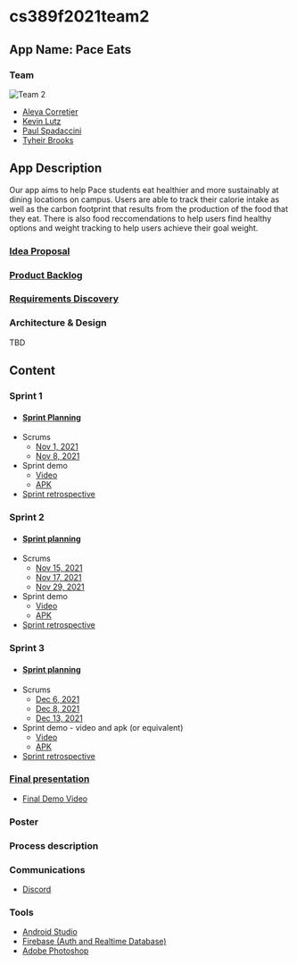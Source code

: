 # cs389f2021team2

## App Name: Pace Eats

### Team
![Team 2](https://i.imgur.com/PTwLfdp.jpg)
* [Aleya Corretjer](https://github.com/aleyacorretjer)
* [Kevin Lutz](https://github.com/kevinrlutz)
* [Paul Spadaccini](https://github.com/spadpaul)
* [Tyheir Brooks](https://github.com/tydolla00)

## App Description
Our app aims to help Pace students eat healthier and more sustainably at dining locations on campus. Users are able to track their calorie intake as well as the carbon footprint that results from the production of the food that they eat. There is also food reccomendations to help users find healthy options and weight tracking to help users achieve their goal weight. 

### [Idea Proposal](https://docs.google.com/document/d/1Njk3AQPWHmfTjU64ocGTOqFZbfn33G_1rbS3lhi4GrI/edit?usp=sharing)

### [Product Backlog](https://docs.google.com/spreadsheets/d/1xys8Q9vTms0ymemaeHigXtiNj50Fye2CS_pDN9jDKE8/edit?usp=sharing)

### [Requirements Discovery](https://docs.google.com/document/d/1H2gV3pT0FhwKisbwO1dr6O6lk8LqBJ8cQXM1Yb-cCQ8/edit)

### Architecture & Design

TBD

## Content

### Sprint 1

* #### [Sprint Planning](https://docs.google.com/document/d/1bGZcldw_fC9IpL9RUVFGVvyxIJg6JUpMSNXXyxbBCPc/edit?usp=sharing)
* Scrums
  * [Nov 1, 2021](https://docs.google.com/document/d/1Qeeaoo-3AMWoAiQrnq5hZ29AirxGT4IA6395tE64XvE/edit?usp=sharing)
  * [Nov 8, 2021](https://docs.google.com/document/d/1ZL1dlDNSMyLN-3UvpFKwLkurUvt0zmD8twtPKvVkYS4/edit?usp=sharing)
* Sprint demo 
  * [Video](https://www.youtube.com/watch?v=Ij3Oyv0vBH0)
  * [APK](https://drive.google.com/file/d/1lFRV5ViegmFbap0bEa55Bv_wLqBarY6F/view)
* [Sprint retrospective](https://docs.google.com/document/d/142mYbAqPl0fzjE79bRWL51WiHkhe83kWGKT8lKIepbE/edit?usp=sharing)

### Sprint 2

* #### [Sprint planning](https://docs.google.com/document/d/1VhrAuInE1DBKFAjgVIFkDZEWcBj4KA3S-TxUZUjHjrA/edit?usp=sharing)
* Scrums
  * [Nov 15, 2021](https://docs.google.com/document/d/1t4lcrfbpaktRF5HdAga5cg0kJj0wBNSbDI5cM_PGvR8/edit?usp=sharing)
  * [Nov 17, 2021](https://docs.google.com/document/d/1sL76sp4uw9vYupU_v0HLcCoHYIdl6XMB8PjQigE2EWA/edit?usp=sharing)
  * [Nov 29, 2021](https://docs.google.com/document/d/1VMD_q1b-NhB0kRoU_lhlrUW_ztsyOcNpAgkCxeg1zL0/edit?usp=sharing)
* Sprint demo 
  * [Video](https://youtu.be/Z-JPQ1oVMXc)
  * [APK](https://drive.google.com/file/d/1fpdCUEAVSowgHst6nl3GggGNAm6wg0Bh/view?usp=sharing)
* [Sprint retrospective](https://docs.google.com/document/d/1h04EWz7JvvzwnI92he86NhndQhy_FWVNYfY6PzIgR2o/edit?usp=sharing)

### Sprint 3 

* #### [Sprint planning](https://docs.google.com/document/d/1W7Du96oJxOHP4fdQzwPRLGtBn7kCmeAmOmD6RXNkW_s/edit?usp=sharing)
* Scrums
  * [Dec 6, 2021](https://docs.google.com/document/d/1HOH2ukJ17H5QcMWqL8Ije-covoK40FiqoMV8rVIXvoc/edit?usp=sharing)
  * [Dec 8, 2021](https://docs.google.com/document/d/12db687F6JgoJfIscgpEB3jmTxg4X2-sbw15hkPfAFgI/edit?usp=sharing)
  * [Dec 13, 2021](https://docs.google.com/document/d/1TIRZed6DJiut9XFYyG8_65YWksVJAkbeYFOwn56ZUHQ/edit?usp=sharing)
* Sprint demo - video and apk (or equivalent)
  * [Video](https://www.youtube.com/watch?v=azNKBwwDGXw&feature=youtu.be)
  * [APK](https://drive.google.com/file/d/1CDQM8B8QQ4fDywzvNiLvWdfZz0I-31Te/view?usp=sharing)
* [Sprint retrospective](https://docs.google.com/document/d/1vxTxtmRRqdmLv4H0zAqDhKeyqll7GcgzjdGPH__7-J4/edit?usp=sharing)

### [Final presentation](https://docs.google.com/presentation/d/14XRP-0HUs-0Rqlvh_PmQk_OXXLyI_06pobr9wPQTrG8/edit?usp=sharing)
* [Final Demo Video](https://youtu.be/N5FC_tkaz70)

### Poster

### Process description

### Communications
* [Discord](https://discord.com/)

### Tools
* [Android Studio](https://developer.android.com/studio)
* [Firebase (Auth and Realtime Database)](https://firebase.google.com/)
* [Adobe Photoshop](https://www.adobe.com/products/photoshop.html)

